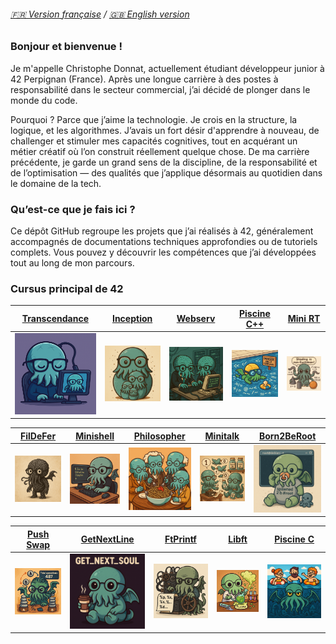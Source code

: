 ###### [🇫🇷 Version française](README.fr.md) / [🇬🇧 English version](README.md)

### Bonjour et bienvenue !

Je m'appelle Christophe Donnat, actuellement étudiant développeur junior à 42 Perpignan (France).
Après une longue carrière à des postes à responsabilité dans le secteur commercial, j’ai décidé de plonger dans le monde du code.

Pourquoi ? Parce que j’aime la technologie. Je crois en la structure, la logique, et les algorithmes.
J’avais un fort désir d'apprendre à nouveau, de challenger et stimuler mes capacités cognitives, tout en acquérant un métier créatif où l’on construit réellement quelque chose.
De ma carrière précédente, je garde un grand sens de la discipline, de la responsabilité et de l’optimisation — des qualités que j’applique désormais au quotidien dans le domaine de la tech.

### Qu’est-ce que je fais ici ?  
Ce dépôt GitHub regroupe les projets que j’ai réalisés à 42, généralement accompagnés de documentations techniques approfondies ou de tutoriels complets.
Vous pouvez y découvrir les compétences que j’ai développées tout au long de mon parcours.

### Cursus principal de 42

| [Transcendance]() | [Inception](https://github.com/donnatchris/inception-42/blob/main/README.md) | [Webserv](https://github.com/donnatchris/webserv-42/blob/main/README.md) | [Piscine C++](https://github.com/donnatchris/piscine-cpp-42/blob/main/README.md) | [Mini RT](https://github.com/donnatchris/minirt-42/blob/main/README.md) |
| --- | --- | --- | --- | --- |
| [![Transcendance](images/transcendance.png)]() | [![Inception](images/inception.png)](https://github.com/donnatchris/inception-42/blob/main/README.md) | [![Webserv](images/webserv.png)](https://github.com/donnatchris/webserv-42/blob/main/README.md) | [![Piscine C++](images/cpp.png)](https://github.com/donnatchris/piscine-cpp-42/blob/main/README.md) | [![MiniRT](images/minirt.png)](https://github.com/donnatchris/minirt-42/blob/main/README.md) |

| [FilDeFer](https://github.com/donnatchris/fdf-42/blob/main/README.md) | [Minishell](https://github.com/donnatchris/minishell-42/blob/main/README.md) | [Philosopher](https://github.com/donnatchris/philosophers-42/blob/main/README.md) | [Minitalk](https://github.com/donnatchris/minitalk-42/blob/main/README.md) | [Born2BeRoot](https://github.com/donnatchris/born2beroot-42/blob/main/README.md) |
| --- | --- | --- | --- | --- |
| [![FDF](images/fdf.png)](https://github.com/donnatchris/fdf-42/blob/main/README.md) | [![Minishell](images/minishell.png)](https://github.com/donnatchris/minishell-42/blob/main/README.md) | [![Philosopher](images/philo.png)](https://github.com/donnatchris/philosophers-42/blob/main/README.md) | [![Minitalk](images/minitalk.png)](https://github.com/donnatchris/minitalk-42/blob/main/README.md) | [![Born2BeRoot](images/born2beroot.png)](https://github.com/donnatchris/born2beroot-42/blob/main/README.md) |

| [Push Swap](https://github.com/donnatchris/push_swap-42/blob/main/README.md) | [GetNextLine](https://github.com/donnatchris/get_next_line-42/blob/main/README.md) | [FtPrintf](https://github.com/donnatchris/ft_printf-42/blob/main/README.md) | [Libft](https://github.com/donnatchris/libft-42/blob/main/README.md) | [Piscine C](https://github.com/donnatchris/piscine-42/blob/main/README.md) |
| --- | --- | --- | --- | --- |
| [![Push Swap](images/pushswap.png)](https://github.com/donnatchris/push_swap-42/blob/main/README.md) | [![GetNextLine](images/gnl.png)](https://github.com/donnatchris/get_next_line-42/blob/main/README.md) | [![FtPrintf](images/printf.png)](https://github.com/donnatchris/ft_printf-42/blob/main/README.md) | [![Libft](images/libft.png)](https://github.com/donnatchris/libft-42/blob/main/README.md) | [![Piscine C](images/c.png)](https://github.com/donnatchris/piscine-42/blob/main/README.md) |



